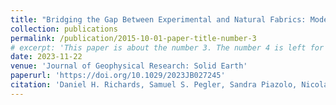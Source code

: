 ```yaml
---
title: "Bridging the Gap Between Experimental and Natural Fabrics: Modeling Ice Stream Fabric Evolution and its Comparison With Ice-Core Data"
collection: publications
permalink: /publication/2015-10-01-paper-title-number-3
# excerpt: 'This paper is about the number 3. The number 4 is left for future work.'
date: 2023-11-22
venue: 'Journal of Geophysical Research: Solid Earth'
paperurl: 'https://doi.org/10.1029/2023JB027245'
citation: 'Daniel H. Richards, Samuel S. Pegler, Sandra Piazolo, Nicolas Stoll, and Ilka H. Weikusat. (2023). &quot;Bridging the Gap Between Experimental and Natural Fabrics: Modeling Ice Stream Fabric Evolution and its Comparison With Ice-Core Data.&quot; <i>Journal of Geophysical Research: Solid Earth</i>.'
---
```

<!-- 
The contents above will be part of a list of publications, if the user clicks the link for the publication than the contents of section will be rendered as a full page, allowing you to provide more information about the paper for the reader. When publications are displayed as a single page, the contents of the above "citation" field will automatically be included below this section in a smaller font. -->
